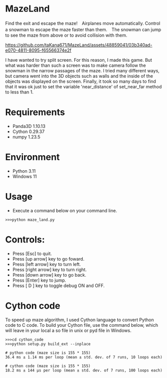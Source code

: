 # MazeLand
Find the exit and escape the maze!　Airplanes move automatically. Control a snowman to escape the maze faster than them.　The snowman can jump to see the maze from above or to avoid collision with them.

https://github.com/taKana671/MazeLand/assets/48859041/03b340ad-e070-4811-8095-f65566374e2f

I have wanted to try split screen. For this reason, I made this game. But what was harder than such a screen was to make camera follow the snowman in the narrow passages of the maze. I tried many different ways, but camera went into the 3D objects such as walls and the inside of the objects was displayed on the screen. Finally, it took so many days to find that it was ok just to set the variable 'near_distance' of set_near_far method to less than 1. 

# Requirements
* Panda3D 1.10.13
* Cython 0.29.37
* numpy 1.23.5
  
# Environment
* Python 3.11
* Windows 11

# Usage
* Execute a command below on your command line.
```
>>>python maze_land.py
```

# Controls:
* Press [Esc] to quit.
* Press [up arrow] key to go foward.
* Press [left arrow] key to turn left.
* Press [right arrow] key to turn right.
* Press [down arrow] key to go back.
* Press [Enter] key to jump.
* Press [ D ] key to toggle debug ON and OFF.

# Cython code
To speed up maze algorithm, I used Cython language to convert Python code to C code.
To build your Cython file, use the command below, which will leave in your local a so file in unix or pyd file in Windows.

```
>>>cd cython_code
>>>python setup.py build_ext --inplace
```

```
# python code (maze size is 155 * 155)
36.4 ms ± 1.14 ms per loop (mean ± std. dev. of 7 runs, 10 loops each)
```

```
# cython code (maze size is 155 * 155)
18.2 ms ± 144 µs per loop (mean ± std. dev. of 7 runs, 100 loops each)
```
